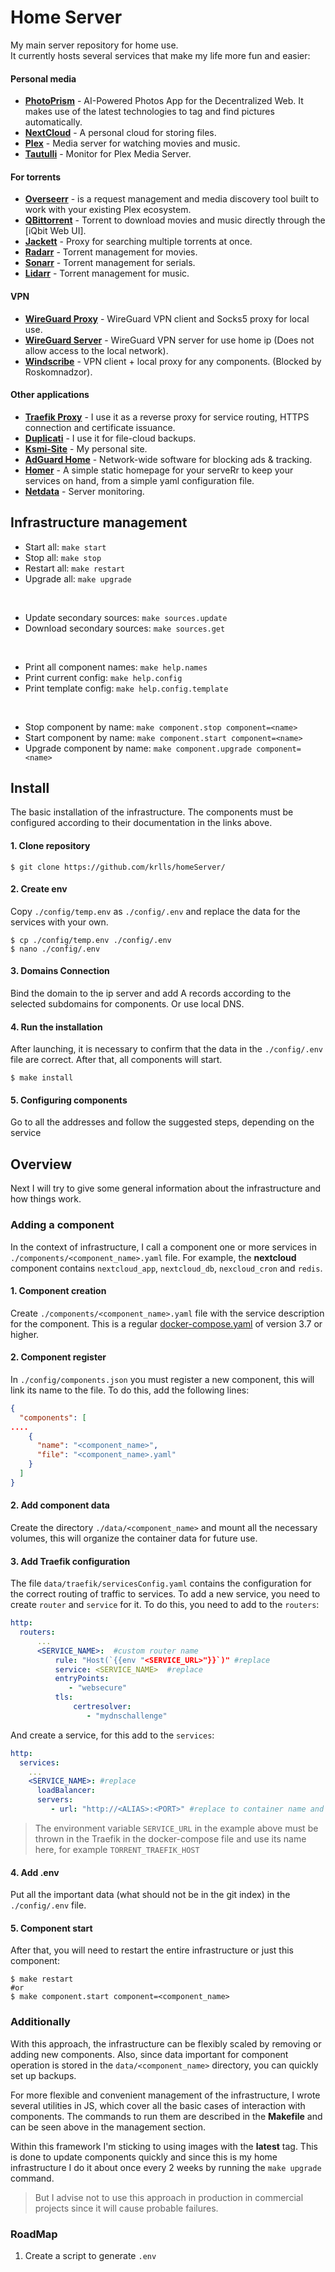 # Home Server
My main server repository for home use.<br>
It currently hosts several services that make my life more fun and easier:

#### Personal media
- **[PhotoPrism](https://photoprism.app "PhotoPrism")** - AI-Powered Photos App for the Decentralized Web. It makes use of the latest technologies to tag and find pictures automatically.
- **[NextCloud](https://nextcloud.com/ "NextCloud")** - A personal cloud for storing files.
- **[Plex](https://www.plex.tv/ "Plex")** - Media server for watching movies and music.
- **[Tautulli](https://tautulli.com/ "Tautulli")** - Monitor for Plex Media Server.

#### For torrents
- **[Overseerr](https://overseerr.dev/ "Overseerr")** - is a request management and media discovery tool built to work with your existing Plex ecosystem.
- **[QBittorrent](https://www.qbittorrent.org/ "QBittorrent")** - Torrent to download movies and music directly through the [iQbit Web UI].
- **[Jackett](https://github.com/Jackett/Jackett "Jackett")** - Proxy for searching multiple torrents at once.
- **[Radarr](https://radarr.video/ "Radarr")** - Torrent management for movies.
- **[Sonarr](https://sonarr.tv/ "Sonarr")** - Torrent management for serials.
- **[Lidarr](https://lidarr.audio/ "Lidarr")** - Torrent management for music.

#### VPN
- **[WireGuard Proxy](https://www.wireguard.com/ "WireGuard client Proxy")** - WireGuard VPN client and Socks5 proxy for local use.
- **[WireGuard Server](https://www.wireguard.com/ "WireGuard Server")** - WireGuard VPN server for use home ip (Does not allow access to the local network).
- **[Windscribe](https://windscribe.net "Windscribe")** - VPN client + local proxy for any components. (Blocked by Roskomnadzor).

#### Other applications
- **[Traefik Proxy](https://traefik.io/traefik/ "Traefik proxy")** - I use it as a reverse proxy for service routing, HTTPS connection and certificate issuance.
- **[Duplicati](https://www.duplicati.com/ "Duplicati")** - I use it for file-cloud backups.
- **[Ksmi-Site](http://ksmi.me "Ksmi-Site")** - My personal site.
- **[AdGuard Home](https://adguard.com/adguard-home/overview.html "AdGuard Home")** - Network-wide software for blocking ads & tracking.
- **[Homer](https://github.com/bastienwirtz/homer "Homer")** - A simple static homepage for your serveRr to keep your services on hand, from a simple yaml configuration file.
- **[Netdata](https://www.netdata.cloud/ "Netdata")** - Server monitoring.

## Infrastructure management

- Start all: `make start`
- Stop all: `make stop`
- Restart all: `make restart`
- Upgrade all: `make upgrade`

<br>

- Update secondary sources: `make sources.update`
- Download secondary sources: `make sources.get`

<br>

- Print all component names: `make help.names`
- Print current config: `make help.config`
- Print template config: `make help.config.template`

<br>

- Stop component by name: `make component.stop component=<name>`
- Start component by name: `make component.start component=<name>`
- Upgrade component by name: `make component.upgrade component=<name>`

## Install
The basic installation of the infrastructure. The components must be configured according to their documentation in the links above.

#### 1. Clone repository
```shell
$ git clone https://github.com/krlls/homeServer/
```
#### 2. Create env
Copy `./config/temp.env` as `./config/.env` and replace the data for the services with your own.

```shell
$ cp ./config/temp.env ./config/.env
$ nano ./config/.env
```
#### 3. Domains Connection
Bind the domain to the ip server and add A records according to the selected subdomains for components. Or use local DNS.

#### 4. Run the installation
After launching, it is necessary to confirm that the data in the `./config/.env` file are correct. After that, all components will start.
```shell
$ make install
```

#### 5. Configuring components
Go to all the addresses and follow the suggested steps, depending on the service

## Overview
Next I will try to give some general information about the infrastructure and how things work.

### Adding a component
In the context of infrastructure, I call a component one or more services in `./components/<component_name>.yaml` file. For example, the **nextcloud** component contains `nextcloud_app`, `nextcloud_db`, `nexcloud_cron` and `redis`.

#### 1. Component creation
Create `./components/<component_name>.yaml` file with the service description for the component. This is a regular [docker-compose.yaml](https://docs.docker.com/compose/ "docker-compose.yaml") of version 3.7 or higher.

#### 2. Component  register
In `./сonfig/components.json` you must register a new component, this will link its name to the file. To do this, add the following lines:
```json
{
  "components": [
....
    {
      "name": "<component_name>",
      "file": "<component_name>.yaml"
    }
  ]
}
```

#### 2. Add component data
Create the directory `./data/<component_name>` and mount all the necessary volumes, this will organize the container data for future use.


#### 3. Add Traefik configuration
The file `data/traefik/servicesConfig.yaml` contains the configuration for the correct routing of traffic to services. To add a new service, you need to create `router` and `service`  for it.
To do this, you need to add to the `routers`:
```yaml  
http:  
  routers:
      ...
      <SERVICE_NAME>:  #custom router name
          rule: "Host(`{{env "<SERVICE_URL>"}}`)" #replace
          service: <SERVICE_NAME>  #replace
          entryPoints:  
             - "websecure"  
          tls:  
              certresolver:  
                 - "mydnschallenge"
```
And create a service, for this add to the `services`:
```yaml  
http:  
  services:
    ...
    <SERVICE_NAME>: #replace
      loadBalancer:  
      servers:  
         - url: "http://<ALIAS>:<PORT>" #replace to container name and port
```

> The environment variable `SERVICE_URL`  in the example above must be
> thrown in the Traefik in the docker-compose file and use its name
> here, for example `TORRENT_TRAEFIK_HOST`


#### 4. Add .env
Put all the important data (what should not be in the git index) in the `./config/.env` file.

#### 5. Component  start
After that, you will need to restart the entire infrastructure or just this component:
```shell
$ make restart 
#or 
$ make component.start component=<component_name> 
```

### Additionally
With this approach, the infrastructure can be flexibly scaled by removing or adding new components. Also, since data important for component operation is stored in the `data/<component_name>` directory, you can quickly set up backups.

For more flexible and convenient management of the infrastructure, I wrote several utilities in JS, which cover all the basic cases of interaction with components. The commands to run them are described in the **Makefile** and can be seen above in the management section.

Within this framework I'm sticking to using images with the **latest** tag. This is done to update components quickly and since this is my home infrastructure I do it about once every 2 weeks by running the `make upgrade` command.

> But I advise not to use this approach in production in commercial projects since it will cause probable failures.

### RoadMap
1. Create a script to generate `.env`


